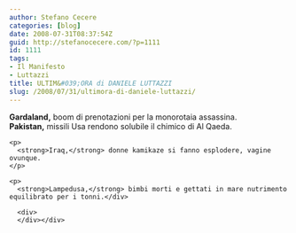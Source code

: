 ```yaml
---
author: Stefano Cecere
categories: [blog]
date: 2008-07-31T08:37:54Z
guid: http://stefanocecere.com/?p=1111
id: 1111
tags:
- Il Manifesto
- Luttazzi
title: ULTIM&#039;ORA di DANIELE LUTTAZZI
slug: /2008/07/31/ultimora-di-daniele-luttazzi/
---
```


<div class="modulogiornale">
  <div class="pezzotitolo">
    <strong>Gardaland,</strong> boom di prenotazioni per la monorotaia assassina.
  </div>
  
  <div class="pezzotesto">
    <strong>Pakistan,</strong> missili Usa rendono solubile il chimico di Al Qaeda.</p> 
    
    <p>
      <strong>Iraq,</strong> donne kamikaze si fanno esplodere, vagine ovunque.
    </p>
    
    <p>
      <strong>Lampedusa,</strong> bimbi morti e gettati in mare nutrimento equilibrato per i tonni.</div> 
      
      <div>
      </div></div>